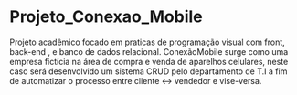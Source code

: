 # Projeto_Conexao_Mobile
Projeto acadêmico focado em praticas de programação visual com front, back-end , e banco de dados relacional. ConexãoMobile surge como uma empresa fictícia na área de compra e venda de aparelhos celulares, neste caso será desenvolvido um sistema CRUD pelo departamento de T.I a fim de automatizar o processo entre cliente &lt;-> vendedor  e vise-versa. 
